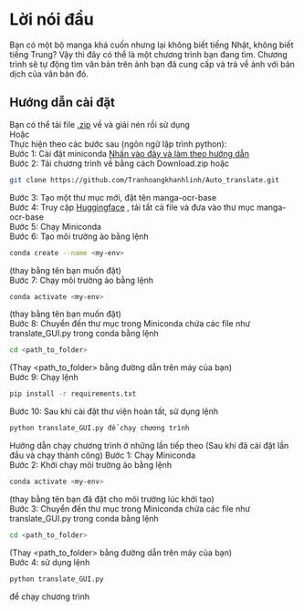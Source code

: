 # Lời nói đầu
Bạn có một bộ manga khá cuốn nhưng lại không biết tiếng Nhật, không biết tiếng Trung? Vậy thì đây có thể là một chương trình bạn đang tìm. Chương trình sẽ tự động tìm văn bản trên ảnh bạn đã cung cấp và trả về ảnh với bản dịch của văn bản đó.

## Hướng dẫn cài đặt
Bạn có thể tải file [.zip](https://drive.google.com/file/d/10mykEfRaxcCkYpoYCmZu0JLSu2n2mIPs/view?usp=drive_link) về và giải nén rồi sử dụng   
Hoặc   
Thực hiện theo các bước sau (ngôn ngữ lập trình python):   
Bước 1: Cài đặt miniconda [Nhấn vào đây và làm theo hướng dẫn](https://docs.conda.io/projects/conda/en/4.6.1/user-guide/install/windows.html)   
Bước 2: Tải chương trình về bằng cách Download.zip hoặc
```sh
git clone https://github.com/Tranhoangkhanhlinh/Auto_translate.git
```
Bước 3: Tạo một thư mục mới, đặt tên manga-ocr-base   
Bước 4: Truy cập [Huggingface](https://huggingface.co/kha-white/manga-ocr-base/tree/main) , tải tất cả file và đưa vào thư mục manga-ocr-base   
Bước 5: Chạy Miniconda   
Bước 6: Tạo môi trường ảo bằng lệnh 
```sh
conda create --name <my-env> 
```
(thay <my-env> bằng tên bạn muốn đặt)   
Bước 7: Chạy môi trường ảo bằng lệnh
```sh 
conda activate <my-env> 
```
(thay <my-env> bằng tên bạn muốn đặt)   
Bước 8: Chuyển đến thư mục trong Miniconda chứa các file như translate_GUI.py trong conda bằng lệnh 
```sh
cd <path_to_folder> 
```
(Thay <path_to_folder> bằng đường dẫn trên máy của bạn)   
Bước 9: Chạy lệnh 
```sh
pip install -r requirements.txt
```
Bước 10: Sau khi cài đặt thư viện hoàn tất, sử dụng lệnh 
```sh
python translate_GUI.py để chạy chương trình
```
   
      
Hướng dẫn chạy chương trình ở những lần tiếp theo (Sau khi đã cài đặt lần đầu và chạy thành công)
Bước 1: Chạy Miniconda   
Bước 2: Khởi chạy môi trường ảo bằng lệnh
```sh
conda activate <my-env> 
```
(thay <my-env> bằng tên bạn đã đặt cho môi trường lúc khởi tạo)   
Bước 3: Chuyển đến thư mục trong Miniconda chứa các file như translate_GUI.py trong conda bằng lệnh 
```sh
cd <path_to_folder> 
```
(Thay <path_to_folder> bằng đường dẫn trên máy của bạn)   
Bước 4: sử dụng lệnh 
```sh
python translate_GUI.py 
```
để chạy chương trình